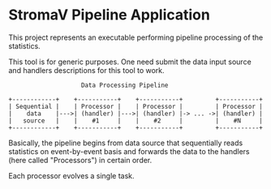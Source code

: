 # StromaV Pipeline Application

This project represents an executable performing pipeline processing of the
statistics.

This tool is for generic purposes. One need submit the data input source and
handlers descriptions for this tool to work.


                        Data Processing Pipeline

    +------------+    +-----------+    +-----------+         +-----------+
    | Sequential |    | Processor |    | Processor |         | Processor |
    |    data    |--->| (handler) |--->| (handler) |-> ... ->| (handler) |
    |   source   |    |    #1     |    |    #2     |         |    #N     |
    +------------+    +-----------+    +-----------+         +-----------+


Basically, the pipeline begins from data source that sequentially reads
statistics on event-by-event basis and forwards the data to the handlers
(here called "Processors") in certain order.

Each processor evolves a single task.

